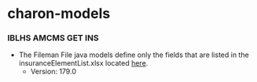 # charon-models

### IBLHS AMCMS GET INS
- The Fileman File java models define only the fields that are listed in the insuranceElementList.xlsx located 
  [here](https://libertyits.sharepoint.com/sites/AMCMS/Shared%20Documents/Forms/AllItems.aspx?csf=1&web=1&e=KiDYxm&cid=039212cd%2D3309%2D4056%2Dbfe1%2De24e6b46e527&RootFolder=%2Fsites%2FAMCMS%2FShared%20Documents%2FWellhive%20NI&FolderCTID=0x0120006BFCB76B4FFEDB4E85308A57BC09B287).
    - Version: 179.0 
